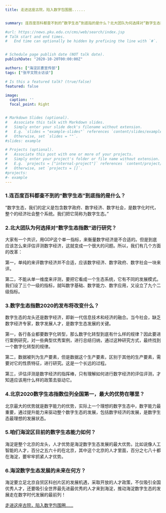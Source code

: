 ```yaml
---
title: 走进这座古院，陷入数字包围圈......


summary: 连百度百科都查不到的“数字生态”到底指的是什么？北大团队为何选择对“数字生态指数”进行研究？数字生态指数2020的发布将改变什么？北京2020数字生态指数位列全国第一，最大的优势在哪里？咱们海淀区目前的数字生态能力如何？海淀数字生态发展的未来在何方？

#url: https://news.pku.edu.cn/cms/web/search/index.jsp
# Talk start and end times.
#   End time can optionally be hidden by prefixing the line with `#`.


# Schedule page publish date (NOT talk date).
publishDate: "2020-10-20T00:00:00Z"

authors: ["海淀区委宣传部"]
tags: ["张平文院士访谈"]

# Is this a featured talk? (true/false)
featured: false

image:
  caption: ''
  focal_point: Right


# Markdown Slides (optional).
#   Associate this talk with Markdown slides.
#   Simply enter your slide deck's filename without extension.
#   E.g. `slides = "example-slides"` references `content/slides/example-slides.md`.
#   Otherwise, set `slides = ""`.
#slides: example

# Projects (optional).
#   Associate this post with one or more of your projects.
#   Simply enter your project's folder or file name without extension.
#   E.g. `projects = ["internal-project"]` references `content/project/deep-learning/index.md`.
#   Otherwise, set `projects = []`.
#projects:
#- example
---
```

### 1.连百度百科都查不到的“数字生态”到底指的是什么？


“数字生态，我们的定义是包含数字政府、数字经济、数字社会，是数字化时代，整个的经济社会整个系统。我们把它简称为数字生态。”


### 2.北大团队为何选择对“数字生态指数”进行研究？


大家有一个共识，用GDP这个单一指标，来衡量数字经济是不合适的。但是到底应该怎么来评估评测数字经济，这就变成一个很大的问题。所以，我们有几个方面的改革：


第一，单纯的来评数字经济并不合适，应该数字经济、数字政府、数字社会一块来评。


第二，不能从单一维度来评测，要把它看成一个生态系统，它有不同的发展模式。我们设了三个一级的指标，就叫数字基础、数字能力、数字应用，又设立了九个二级指标。


### 3.数字生态指数2020的发布将改变什么？


数字生态的龙头还是数字经济，即新一代信息技术和经济的融合。当今社会，缺乏数字经济专家，数字发展人才，是数字生态发展的关键。


第一，各行各业都要数字化转型，那么数字化转型到底有什么样的规律？因此要进行案例研究，对一些典型优秀案例，进行总结归纳，通过这种研究方式，最终找到一个数字化转型的规律。


第二，数据被列为生产要素，但是数据这个生产要素，区别于其他的生产要素，需要对它的性质特征，进行研究。这是一个长远的过程。


第三，评估评测是数字经济的指挥棒，只有理解如何进行数字经济的评估评测，才知道应该用什么样的政策去驱动它。


### 4.北京2020数字生态指数位列全国第一，最大的优势在哪里？


北京最大的优势就是数字能力的优势，实际上一个理想的数字生态中，数字能力最重要，通过提升能力来驱动整个数字生态的发展，包括数字经济的发展，是数字生态最理想的发展状态。


### 5.咱们海淀区目前的数字生态能力如何？


海淀是整个北京的龙头，人才优势是海淀数字生态发展的最大优势。比如说像人工智能的人才，百分之五六十的在北京，其中这个北京的人才里面，百分之七八十都在海淀，要牢牢抓紧人才优势。


### 6.海淀数字生态发展的未来在何方？


海淀要立足北京自贸区科创片区的发展机遇，采取开放的人才政策，不仅吸引全国优秀人才，还要吸引全世界最先进最优秀的人才来到海淀，推动海淀数字生态的发展走在数字时代发展的最前列！

[走进这座古院，陷入数字包围圈......](https://news.pku.edu.cn/cms/web/search/index.jsp)